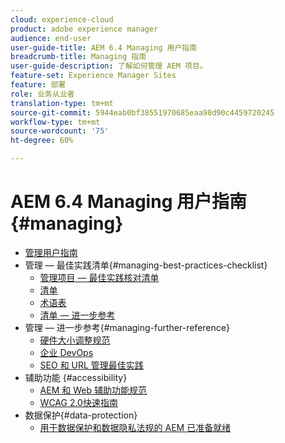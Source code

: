 ```yaml
---
cloud: experience-cloud
product: adobe experience manager
audience: end-user
user-guide-title: AEM 6.4 Managing 用户指南
breadcrumb-title: Managing 指南
user-guide-description: 了解如何管理 AEM 项目。
feature-set: Experience Manager Sites
feature: 部署
role: 业务从业者
translation-type: tm+mt
source-git-commit: 5944eab0bf38551970685eaa98d90c4459720245
workflow-type: tm+mt
source-wordcount: '75'
ht-degree: 60%

---
```



# AEM 6.4 Managing 用户指南 {#managing}

+ [管理用户指南](home.md)
+ 管理 — 最佳实践清单{#managing-best-practices-checklist}
   + [管理项目 — 最佳实践核对清单](best-practices.md)
   + [清单](best-practices-checklist.md)
   + [术语表](best-practices-glossary.md)
   + [清单 — 进一步参考](best-practices-further-reference.md)
+ 管理 — 进一步参考{#managing-further-reference}
   + [硬件大小调整规范](hardware-sizing-guidelines.md)
   + [企业 DevOps](enterprise-devops.md)
   + [SEO 和 URL 管理最佳实践](seo-and-url-management.md)
+ 辅助功能 {#accessibility}
   + [AEM 和 Web 辅助功能规范](web-accessibility.md)
   + [WCAG 2.0快速指南](qg-wcag.md)
+ 数据保护{#data-protection}
   + [用于数据保护和数据隐私法规的 AEM 已准备就绪](data-protection-and-privacy.md)
